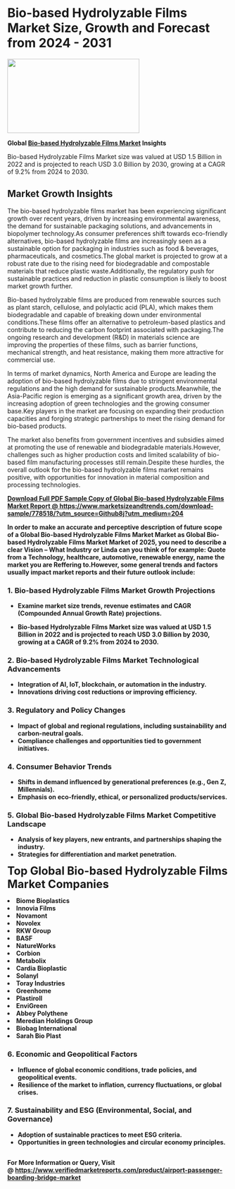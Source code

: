 <H1>Bio-based Hydrolyzable Films Market Size, Growth and Forecast from 2024 - 2031</H1><img class="aligncenter size-medium wp-image-584254" src="https://thirdeyenews.in/wp-content/uploads/2024/09/Global-Market-Research-300x168.jpeg" alt="" width="300" height="168" /><p><strong>Global&nbsp;<a href="https://www.marketsizeandtrends.com/download-sample/778518/?utm_source=Github8j?utm_medium=204">Bio-based Hydrolyzable Films Market</a> Insights</strong></p><p>Bio-based Hydrolyzable Films Market size was valued at USD 1.5 Billion in 2022 and is projected to reach USD 3.0 Billion by 2030, growing at a CAGR of 9.2% from 2024 to 2030.</p><p><h2>Market Growth Insights</h2> <p>The bio-based hydrolyzable films market has been experiencing significant growth over recent years, driven by increasing environmental awareness, the demand for sustainable packaging solutions, and advancements in biopolymer technology.As consumer preferences shift towards eco-friendly alternatives, bio-based hydrolyzable films are increasingly seen as a sustainable option for packaging in industries such as food & beverages, pharmaceuticals, and cosmetics.The global market is projected to grow at a robust rate due to the rising need for biodegradable and compostable materials that reduce plastic waste.Additionally, the regulatory push for sustainable practices and reduction in plastic consumption is likely to boost market growth further.</p> <p><strong><a href="#"></a></strong></p> <p>Bio-based hydrolyzable films are produced from renewable sources such as plant starch, cellulose, and polylactic acid (PLA), which makes them biodegradable and capable of breaking down under environmental conditions.These films offer an alternative to petroleum-based plastics and contribute to reducing the carbon footprint associated with packaging.The ongoing research and development (R&D) in materials science are improving the properties of these films, such as barrier functions, mechanical strength, and heat resistance, making them more attractive for commercial use.</p> <p>In terms of market dynamics, North America and Europe are leading the adoption of bio-based hydrolyzable films due to stringent environmental regulations and the high demand for sustainable products.Meanwhile, the Asia-Pacific region is emerging as a significant growth area, driven by the increasing adoption of green technologies and the growing consumer base.Key players in the market are focusing on expanding their production capacities and forging strategic partnerships to meet the rising demand for bio-based products.</p> <p>The market also benefits from government incentives and subsidies aimed at promoting the use of renewable and biodegradable materials.However, challenges such as higher production costs and limited scalability of bio-based film manufacturing processes still remain.Despite these hurdles, the overall outlook for the bio-based hydrolyzable films market remains positive, with opportunities for innovation in material composition and processing technologies.</p> <p><strong><a href="#"></p><p><span class=""><strong>Download Full PDF Sample Copy of Global Bio-based Hydrolyzable Films Market Report</strong> @ <a href="https://www.marketsizeandtrends.com/download-sample/778518/?utm_source=Github8j?utm_medium=204" target="_blank">https://www.marketsizeandtrends.com/download-sample/778518/?utm_source=Github8j?utm_medium=204</a></span></p><p>In order to make an accurate and perceptive description of future scope of a Global&nbsp;Bio-based Hydrolyzable Films Market Market as Global&nbsp;Bio-based Hydrolyzable Films Market Market of 2025, you need to describe a clear Vision &ndash; What Industry or Linda can you think of for example: Quote from a Technology, healthcare, automotive, renewable energy, name the market you are Reffering to.However, some general trends and factors usually impact market reports and their future outlook include:</p><h3>1.&nbsp;<strong>Bio-based Hydrolyzable Films Market Growth Projections</strong></h3><ul><li>Examine market size trends, revenue estimates and CAGR (Compounded Annual Growth Rate) projections.</li><li><p>Bio-based Hydrolyzable Films Market size was valued at USD 1.5 Billion in 2022 and is projected to reach USD 3.0 Billion by 2030, growing at a CAGR of 9.2% from 2024 to 2030.</p></li></ul><h3>2.&nbsp;<strong>Bio-based Hydrolyzable Films Market Technological Advancements</strong></h3><ul><li>Integration of AI, IoT, blockchain, or automation in the industry.</li><li>Innovations driving cost reductions or improving efficiency.</li></ul><h3>3.&nbsp;<strong>Regulatory and Policy Changes</strong></h3><ul><li>Impact of global and regional regulations, including sustainability and carbon-neutral goals.</li><li>Compliance challenges and opportunities tied to government initiatives.</li></ul><h3>4.&nbsp;<strong>Consumer Behavior Trends</strong></h3><ul><li>Shifts in demand influenced by generational preferences (e.g., Gen Z, Millennials).</li><li>Emphasis on eco-friendly, ethical, or personalized products/services.</li></ul><h3>5.&nbsp;<strong>Global Bio-based Hydrolyzable Films Market Competitive Landscape</strong></h3><ul><li>Analysis of key players, new entrants, and partnerships shaping the industry.</li><li>Strategies for differentiation and market penetration.</li></ul><p data-pm-slice="1 1 []"><span style="color: inherit; font-family: inherit; font-size: 25px;">Top Global Bio-based Hydrolyzable Films Market Companies</span></p><div class="" data-test-id=""><p><li>Biome Bioplastics</li><li> Innovia Films</li><li> Novamont</li><li> Novolex</li><li> RKW Group</li><li> BASF</li><li> NatureWorks</li><li> Corbion</li><li> Metabolix</li><li> Cardia Bioplastic</li><li> Solanyl</li><li> Toray Industries</li><li> Greenhome</li><li> Plastiroll</li><li> EnviGreen</li><li> Abbey Polythene</li><li> Meredian Holdings Group</li><li> Biobag International</li><li> Sarah Bio Plast</li></p></div><h3>6.&nbsp;<strong>Economic and Geopolitical Factors</strong></h3><ul><li>Influence of global economic conditions, trade policies, and geopolitical events.</li><li>Resilience of the market to inflation, currency fluctuations, or global crises.</li></ul><h3>7.&nbsp;<strong>Sustainability and ESG (Environmental, Social, and Governance)</strong></h3><ul><li>Adoption of sustainable practices to meet ESG criteria.</li><li>Opportunities in green technologies and circular economy principles.</li></ul><h2><strong style="font-size: 14px;">For More Information or Query, Visit @&nbsp;</strong><a style="background-color: #ffffff; font-size: 14px;" href="https://www.marketsizeandtrends.com/report/bio-based-hydrolyzable-films-market/" target="_blank">https://www.verifiedmarketreports.com/product/airport-passenger-boarding-bridge-market</a></h2>
